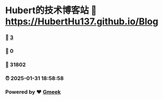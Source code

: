 # Hubert的技术博客站 :link: https://HubertHu137.github.io/Blog 
### :page_facing_up: [3](https://HubertHu137.github.io/Blog/tag.html) 
### :speech_balloon: 0 
### :hibiscus: 31802 
### :alarm_clock: 2025-01-31 18:58:58 
### Powered by :heart: [Gmeek](https://github.com/Meekdai/Gmeek)
